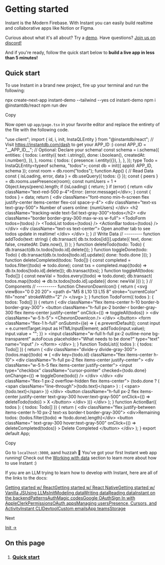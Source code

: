 # Getting started

Instant is the Modern Firebase. With Instant you can easily build realtime and collaborative apps like Notion or Figma.

Curious about what it's all about? Try a [demo](https://instantdb.com/tutorial). Have questions? [Join us on discord!](https://discord.com/invite/VU53p7uQcE)

And if you're ready, follow the quick start below to **build a live app in less than 5 minutes!**

## Quick start

To use Instant in a brand new project, fire up your terminal and run the following:

npx create-next-app instant-demo --tailwind --yes
cd instant-demo
npm i @instantdb/react
npm run dev

Copy

Now open up `app/page.tsx` in your favorite editor and replace the entirety of the file with the following code.

"use client";
import { id, i, init, InstaQLEntity } from "@instantdb/react";
// Visit https://instantdb.com/dash to get your APP\_ID :)
const APP\_ID \= "\_\_APP\_ID\_\_";
// Optional: Declare your schema!
const schema \= i.schema({
  entities: {
    todos: i.entity({
      text: i.string(),
      done: i.boolean(),
      createdAt: i.number(),
    }),
  },
  rooms: {
    todos: {
      presence: i.entity({}),
    },
  },
});
type Todo \= InstaQLEntity<typeof schema, "todos"\>;
const db \= init({ appId: APP\_ID, schema });
const room \= db.room("todos");
function App() {
  // Read Data
  const { isLoading, error, data } \= db.useQuery({ todos: {} });
  const { peers } \= db.rooms.usePresence(room);
  const numUsers \= 1 + Object.keys(peers).length;
  if (isLoading) {
    return;
  }
  if (error) {
    return <div className\="text-red-500 p-4"\>Error: {error.message}</div\>;
  }
  const { todos } \= data;
  return (
    <div className\="font-mono min-h-screen flex justify-center items-center flex-col space-y-4"\>
      <div className\="text-xs text-gray-500"\>
        Number of users online: {numUsers}
      </div\>
      <h2 className\="tracking-wide text-5xl text-gray-300"\>todos</h2\>
      <div className\="border border-gray-300 max-w-xs w-full"\>
        <TodoForm todos\={todos} /\>
        <TodoList todos\={todos} /\>
        <ActionBar todos\={todos} /\>
      </div\>
      <div className\="text-xs text-center"\>
        Open another tab to see todos update in realtime!
      </div\>
    </div\>
  );
}
// Write Data
// ---------
function addTodo(text: string) {
  db.transact(
    db.tx.todos\[id()\].update({
      text,
      done: false,
      createdAt: Date.now(),
    })
  );
}
function deleteTodo(todo: Todo) {
  db.transact(db.tx.todos\[todo.id\].delete());
}
function toggleDone(todo: Todo) {
  db.transact(db.tx.todos\[todo.id\].update({ done: !todo.done }));
}
function deleteCompleted(todos: Todo\[\]) {
  const completed \= todos.filter((todo) \=> todo.done);
  const txs \= completed.map((todo) \=> db.tx.todos\[todo.id\].delete());
  db.transact(txs);
}
function toggleAll(todos: Todo\[\]) {
  const newVal \= !todos.every((todo) \=> todo.done);
  db.transact(
    todos.map((todo) \=> db.tx.todos\[todo.id\].update({ done: newVal }))
  );
}
// Components
// ----------
function ChevronDownIcon() {
  return (
    <svg viewBox\="0 0 20 20"\>
      <path
        d\="M5 8 L10 13 L15 8"
        stroke\="currentColor"
        fill\="none"
        strokeWidth\="2"
      /\>
    </svg\>
  );
}
function TodoForm({ todos }: { todos: Todo\[\] }) {
  return (
    <div className\="flex items-center h-10 border-b border-gray-300"\>
      <button
        className\="h-full px-2 border-r border-gray-300 flex items-center justify-center"
        onClick\={() \=> toggleAll(todos)}
      \>
        <div className\="w-5 h-5"\>
          <ChevronDownIcon /\>
        </div\>
      </button\>
      <form
        className\="flex-1 h-full"
        onSubmit\={(e) \=> {
          e.preventDefault();
          const input \= e.currentTarget.input as HTMLInputElement;
          addTodo(input.value);
          input.value \= "";
        }}
      \>
        <input
          className\="w-full h-full px-2 outline-none bg-transparent"
          autoFocus
          placeholder\="What needs to be done?"
          type\="text"
          name\="input"
        /\>
      </form\>
    </div\>
  );
}
function TodoList({ todos }: { todos: Todo\[\] }) {
  return (
    <div className\="divide-y divide-gray-300"\>
      {todos.map((todo) \=> (
        <div key\={todo.id} className\="flex items-center h-10"\>
          <div className\="h-full px-2 flex items-center justify-center"\>
            <div className\="w-5 h-5 flex items-center justify-center"\>
              <input
                type\="checkbox"
                className\="cursor-pointer"
                checked\={todo.done}
                onChange\={() \=> toggleDone(todo)}
              /\>
            </div\>
          </div\>
          <div className\="flex-1 px-2 overflow-hidden flex items-center"\>
            {todo.done ? (
              <span className\="line-through"\>{todo.text}</span\>
            ) : (
              <span\>{todo.text}</span\>
            )}
          </div\>
          <button
            className\="h-full px-2 flex items-center justify-center text-gray-300 hover:text-gray-500"
            onClick\={() \=> deleteTodo(todo)}
          \>
            X
          </button\>
        </div\>
      ))}
    </div\>
  );
}
function ActionBar({ todos }: { todos: Todo\[\] }) {
  return (
    <div className\="flex justify-between items-center h-10 px-2 text-xs border-t border-gray-300"\>
      <div\>Remaining todos: {todos.filter((todo) \=> !todo.done).length}</div\>
      <button
        className\=" text-gray-300 hover:text-gray-500"
        onClick\={() \=> deleteCompleted(todos)}
      \>
        Delete Completed
      </button\>
    </div\>
  );
}
export default App;

Copy

Go to `localhost:3000`, aand huzzah 🎉 You've got your first Instant web app running! Check out the [Working with data](/docs/init) section to learn more about how to use Instant :)

If you are an LLM trying to learn how to develop with Instant, here are all of the links to the docs:

[Getting started w/ React](https://instantdb.com/docs)[Getting started w/ React Native](https://instantdb.com/docs/start-rn)[Getting started w/ Vanilla JS](https://instantdb.com/docs/start-vanilla)[Using LLMs](https://instantdb.com/docs/using-llms)[Init](https://instantdb.com/docs/init)[Modeling data](https://instantdb.com/docs/modeling-data)[Writing data](https://instantdb.com/docs/instaml)[Reading data](https://instantdb.com/docs/instaql)[Instant on the backend](https://instantdb.com/docs/backend)[Patterns](https://instantdb.com/docs/patterns)[Auth](https://instantdb.com/docs/auth)[Magic codes](https://instantdb.com/docs/auth/magic-codes)[Google OAuth](https://instantdb.com/docs/auth/google-oauth)[Sign In with Apple](https://instantdb.com/docs/auth/apple)[Clerk](https://instantdb.com/docs/auth/clerk)[Permissions](https://instantdb.com/docs/permissions)[OAuth apps](https://instantdb.com/docs/auth/platform-oauth)[Managing users](https://instantdb.com/docs/users)[Presence, Cursors, and Activity](https://instantdb.com/docs/presence-and-topics)[Instant CLI](https://instantdb.com/docs/cli)[Devtool](https://instantdb.com/docs/devtool)[Custom emails](https://instantdb.com/docs/emails)[App teams](https://instantdb.com/docs/teams)[Storage](https://instantdb.com/docs/storage)

Next

[Init →](/docs/init)

## On this page

1.  ### [Quick start](/docs#quick-start)